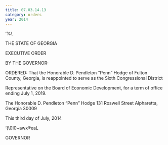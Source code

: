 ```yaml
---
title: 07.03.14.13
category: orders
year: 2014
---
```

   

‘%\

THE STATE OF GEORGIA

EXECUTIVE ORDER

BY THE GOVERNOR:

ORDERED: That the Honorable D. Pendleton “Penn” Hodge of Fulton County,
Georgia, is reappointed to serve as the Sixth Congressional District

Representative on the Board of Economic Development, for a term
of office ending July 1, 2019.

The Honorable D. Pendleton “Penn” Hodge
131 Roswell Street
Alpharetta, Georgia 30009

This third day of July, 2014

‘(\0I0~awx®eaL

GOVERNOR

